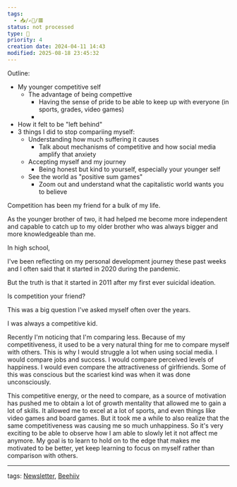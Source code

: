 ```yaml
---
tags:
  - 📥️/✍🏻/🟥
status: not processed
type: 🌈
priority: 4
creation date: 2024-04-11 14:43
modified: 2025-08-18 23:45:32
---
```



Outline: 
- My younger competitive self 
	- The advantage of being compettive
		- Having the sense of pride to be able to keep up with everyone (in sports, grades, video games)
		- 
- How it felt to be "left behind" 
- 3 things I did to stop compariing myself:
	- Understanding how much suffering it causes
		- Talk about mechanisms of competitive and how social media amplify that anxiety
	- Accepting myself and my journey 
		- Being honest but kind to yourself, especially your younger self
	- See the world as "positive sum games"
		- Zoom out and understand what the capitalistic world wants you to believe


Competition has been my friend for a bulk of my life. 

As the younger brother of two, it had helped me become more independent and capable to catch up to my older brother who was always bigger and more knowledgeable than me.

In high school, 






I've been reflecting on my personal development journey these past weeks and I often said that it started in 2020 during the pandemic. 

But the truth is that it started in 2011 after my first ever suicidal ideation. 



Is competition your friend? 

This was a big question I've asked myself often over the years. 

I was always a competitive kid.








Recently I'm noticing that I'm comparing less. Because of my competitiveness, it used to be a very natural thing for me to compare myself with others. This is why I would struggle a lot when using social media. I would compare jobs and success. I would compare perceived levels of happiness. I would even compare the attractiveness of girlfriends. Some of this was conscious but the scariest kind was when it was done unconsciously.

This competitive energy, or the need to compare, as a source of motivation has pushed me to obtain a lot of growth mentality that allowed me to gain a lot of skills. It allowed me to excel at a lot of sports, and even things like video games and board games. But it took me a while to also realize that the same competitiveness was causing me so much unhappiness. So it's very exciting to be able to observe how I am able to slowly let it not affect me anymore. My goal is to learn to hold on to the edge that makes me motivated to be better, yet keep learning to focus on myself rather than comparison with others. 


---
tags: [Newsletter](newsletter), [Beehiiv](beehiiv)